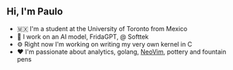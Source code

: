 ## Hi, I'm Paulo

- 🇲🇽 I'm a student at the University of Toronto from Mexico
- 🤖 I work on an AI model, FridaGPT, @ Softtek
- ⚙️ Right now I'm working on writing my very own kernel in C
- ❤️ I'm passionate about analytics, golang, [NeoVim](https://neovim.io), pottery and fountain pens
